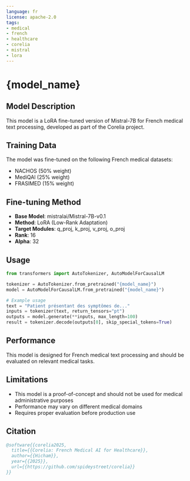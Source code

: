 ```yaml
---
language: fr
license: apache-2.0
tags:
- medical
- french
- healthcare
- corelia
- mistral
- lora
---
```


# {model_name}

## Model Description

This model is a LoRA fine-tuned version of Mistral-7B for French medical text processing, developed as part of the Corelia project.

## Training Data

The model was fine-tuned on the following French medical datasets:
- NACHOS (50% weight)
- MediQAl (25% weight) 
- FRASIMED (15% weight)

## Fine-tuning Method

- **Base Model**: mistralai/Mistral-7B-v0.1
- **Method**: LoRA (Low-Rank Adaptation)
- **Target Modules**: q_proj, k_proj, v_proj, o_proj
- **Rank**: 16
- **Alpha**: 32

## Usage

```python
from transformers import AutoTokenizer, AutoModelForCausalLM

tokenizer = AutoTokenizer.from_pretrained("{model_name}")
model = AutoModelForCausalLM.from_pretrained("{model_name}")

# Example usage
text = "Patient présentant des symptômes de..."
inputs = tokenizer(text, return_tensors="pt")
outputs = model.generate(**inputs, max_length=100)
result = tokenizer.decode(outputs[0], skip_special_tokens=True)
```

## Performance

This model is designed for French medical text processing and should be evaluated on relevant medical tasks.

## Limitations

- This model is a proof-of-concept and should not be used for medical administrative purposes
- Performance may vary on different medical domains
- Requires proper evaluation before production use

## Citation

```bibtex
@software{{corelia2025,
  title={{Corelia: French Medical AI for Healthcare}},
  author={{Hicham}},
  year={{2025}},
  url={{https://github.com/spideystreet/corelia}}
}}
```
